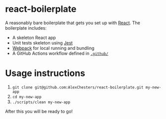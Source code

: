 # react-boilerplate

A reasonably bare boilerplate that gets you set up with
[React](https://facebook.github.io/react/).
The boilerplate includes:
* A skeleton React app
* Unit tests skeleton using [Jest](https://facebook.github.io/jest/)
* [Webpack](https://webpack.github.io/) for local running and bundling
* A GitHub Actions workflow defined in [`.github/`](./github)

# Usage instructions

1. `git clone git@github.com:AlexChesters/react-boilerplate.git my-new-app`
1. `cd my-new-app`
1. `./scripts/clean my-new-app`

After this you will be ready to go!
